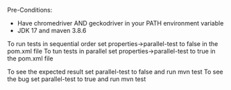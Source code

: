 Pre-Conditions:
* Have chromedriver AND geckodriver in your PATH environment variable
* JDK 17 and maven 3.8.6

To run tests in sequential order set properties->parallel-test to false in the pom.xml file
To tun tests in parallel set properties->parallel-test to true in the pom.xml file

To see the expected result set parallel-test to false and run mvn test
To see the bug set parallel-test to true and run mvn test